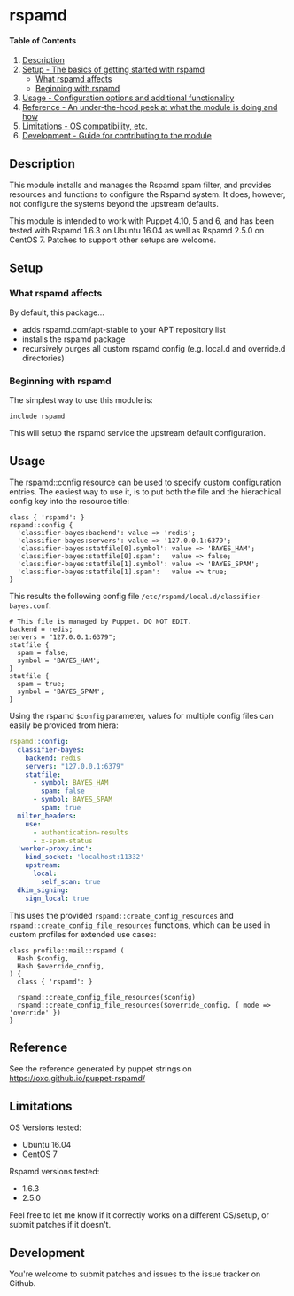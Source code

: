 # rspamd

#### Table of Contents

1. [Description](#description)
1. [Setup - The basics of getting started with rspamd](#setup)
    * [What rspamd affects](#what-rspamd-affects)
    * [Beginning with rspamd](#beginning-with-rspamd)
1. [Usage - Configuration options and additional functionality](#usage)
1. [Reference - An under-the-hood peek at what the module is doing and how](#reference)
1. [Limitations - OS compatibility, etc.](#limitations)
1. [Development - Guide for contributing to the module](#development)

## Description

This module installs and manages the Rspamd spam filter, and provides resources
and functions to configure the Rspamd system. 
It does, however, not configure the systems beyond the upstream defaults.

This module is intended to work with Puppet 4.10, 5 and 6, and has been tested
with Rspamd 1.6.3 on Ubuntu 16.04 as well as Rspamd 2.5.0 on CentOS 7.
Patches to support other setups are welcome.

## Setup

### What rspamd affects

By default, this package...

* adds rspamd.com/apt-stable to your APT repository list
* installs the rspamd package
* recursively purges all custom rspamd config (e.g. local.d and override.d directories)

### Beginning with rspamd

The simplest way to use this module is:

```puppet
include rspamd
```

This will setup the rspamd service the upstream default configuration.

## Usage

The rspamd::config resource can be used to specify custom configuration entries.
The easiest way to use it, is to put both the file and the hierachical config
key into the resource title:

```puppet
class { 'rspamd': }
rspamd::config {
  'classifier-bayes:backend': value => 'redis';
  'classifier-bayes:servers': value => '127.0.0.1:6379';
  'classifier-bayes:statfile[0].symbol': value => 'BAYES_HAM';
  'classifier-bayes:statfile[0].spam':   value => false;
  'classifier-bayes:statfile[1].symbol': value => 'BAYES_SPAM';
  'classifier-bayes:statfile[1].spam':   value => true;
}
```

This results the following config file `/etc/rspamd/local.d/classifier-bayes.conf`:

```
# This file is managed by Puppet. DO NOT EDIT.
backend = redis;
servers = "127.0.0.1:6379";
statfile {
  spam = false;
  symbol = 'BAYES_HAM';
}
statfile {
  spam = true;
  symbol = 'BAYES_SPAM';
}
```

Using the rspamd `$config` parameter, values for multiple config files can
easily be provided from hiera:

```yaml
rspamd::config:
  classifier-bayes:
    backend: redis
    servers: "127.0.0.1:6379"
    statfile:
      - symbol: BAYES_HAM
        spam: false
      - symbol: BAYES_SPAM
        spam: true
  milter_headers:
    use:
      - authentication-results
      - x-spam-status
  'worker-proxy.inc':
    bind_socket: 'localhost:11332'
    upstream:
      local:
        self_scan: true
  dkim_signing:
    sign_local: true
```

This uses the provided `rspamd::create_config_resources` and `rspamd::create_config_file_resources`
functions, which can be used in custom profiles for extended use cases:

```puppet
class profile::mail::rspamd (
  Hash $config,
  Hash $override_config,
) {
  class { 'rspamd': }

  rspamd::create_config_file_resources($config)
  rspamd::create_config_file_resources($override_config, { mode => 'override' })
}
```


## Reference

See the reference generated by puppet strings on https://oxc.github.io/puppet-rspamd/

## Limitations

OS Versions tested:

* Ubuntu 16.04
* CentOS 7

Rspamd versions tested:

* 1.6.3
* 2.5.0

Feel free to let me know if it correctly works on a different OS/setup, or 
submit patches if it doesn't.

## Development

You're welcome to submit patches and issues to the issue tracker on Github.


